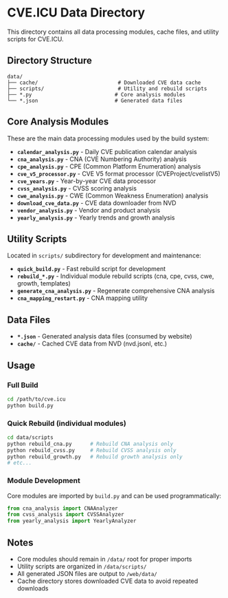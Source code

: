 # CVE.ICU Data Directory

This directory contains all data processing modules, cache files, and utility scripts for CVE.ICU.

## Directory Structure

```
data/
├── cache/                          # Downloaded CVE data cache
├── scripts/                        # Utility and rebuild scripts
├── *.py                           # Core analysis modules
└── *.json                         # Generated data files
```

## Core Analysis Modules

These are the main data processing modules used by the build system:

- **`calendar_analysis.py`** - Daily CVE publication calendar analysis
- **`cna_analysis.py`** - CNA (CVE Numbering Authority) analysis
- **`cpe_analysis.py`** - CPE (Common Platform Enumeration) analysis
- **`cve_v5_processor.py`** - CVE V5 format processor (CVEProject/cvelistV5)
- **`cve_years.py`** - Year-by-year CVE data processor
- **`cvss_analysis.py`** - CVSS scoring analysis
- **`cwe_analysis.py`** - CWE (Common Weakness Enumeration) analysis
- **`download_cve_data.py`** - CVE data downloader from NVD
- **`vendor_analysis.py`** - Vendor and product analysis
- **`yearly_analysis.py`** - Yearly trends and growth analysis

## Utility Scripts

Located in `scripts/` subdirectory for development and maintenance:

- **`quick_build.py`** - Fast rebuild script for development
- **`rebuild_*.py`** - Individual module rebuild scripts (cna, cpe, cvss, cwe, growth, templates)
- **`generate_cna_analysis.py`** - Regenerate comprehensive CNA analysis
- **`cna_mapping_restart.py`** - CNA mapping utility

## Data Files

- **`*.json`** - Generated analysis data files (consumed by website)
- **`cache/`** - Cached CVE data from NVD (nvd.jsonl, etc.)

## Usage

### Full Build
```bash
cd /path/to/cve.icu
python build.py
```

### Quick Rebuild (individual modules)
```bash
cd data/scripts
python rebuild_cna.py      # Rebuild CNA analysis only
python rebuild_cvss.py     # Rebuild CVSS analysis only
python rebuild_growth.py   # Rebuild growth analysis only
# etc...
```

### Module Development
Core modules are imported by `build.py` and can be used programmatically:

```python
from cna_analysis import CNAAnalyzer
from cvss_analysis import CVSSAnalyzer
from yearly_analysis import YearlyAnalyzer
```

## Notes

- Core modules should remain in `/data/` root for proper imports
- Utility scripts are organized in `/data/scripts/`
- All generated JSON files are output to `/web/data/`
- Cache directory stores downloaded CVE data to avoid repeated downloads

